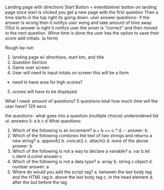 Landing page with directions
Start Button = eventlistener button on landing page
once start is clicked you get a new page with the first question
Then a time starts in the top right its going down.
user answer questions-
if the answer is wrong then it notifys user wong and take amount of time away (15s)
Is answer is right it notifys user the anser is "correct" and then moved to the next question.
Whne time is done the user has the option to save their score
add initials. (a form)

Rough lay out-

1. landing page w/ directions, start btn, and title
2. Question Section
3. Game over screen
4. User will need to input initals on screen this will be a form

- need to have area for high scores?

5. scores will have to be displayed

What I need:
amount of questions?
5 questions total
how much time will the user have?
120 secs

the questions- what goes into a question (multiple choice)
underordered list
ul: answers
li:
a
b
c
d
What questions:

1. Which of the following is an increment?
   a.+ b.++ c.\* d.--
   answer: b
2. Which of the following combines the text of two strings and returns a new string?
   a. append() b. concat() c. attach() d. none of the above
   answer: b
3. Which of the following is not a way to declare a variable?
   a. var b.let c.ident d.const
   answer:c
4. Which of the following is not a data type?
   a. array b. string c.object d. number
   answer: a
5. Where do would you add the script tag?
   a. between the last body tag and the HTML tag b. above the last body tag c. in the head element d. after the </head> but before the <body> tag.

